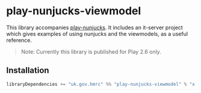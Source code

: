 
# play-nunjucks-viewmodel

This library accompanies [play-nunjucks](https://github.com/hmrc/play-nunjucks).
It includes an it-server project which gives examples of using nunjucks and the viewmodels, as a useful reference.

> Note: Currently this library is published for Play 2.6 only.

## Installation

```sbt
libraryDependencies += "uk.gov.hmrc" %% "play-nunjucks-viewmodel" % "x.y.z-play-26"

